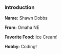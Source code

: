 ### Introduction

**Name:** Shawn Dobbs

**From:** Omaha NE

**Favorite Food:** Ice Cream!

**Hobby:** Coding!
